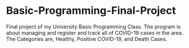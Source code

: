 # Basic-Programming-Final-Project
Final project of my University Basic Programming Class. The program is about managing and register and track all of COVID-19 cases in the area. The Categories are, Healthy, Positive COVID-19, and Death Cases. 
